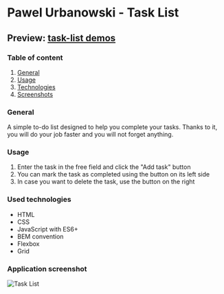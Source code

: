 # Pawel Urbanowski - Task List

## Preview: [task-list demos](https://pawelurbanowski074.github.io/taskList/)

### Table of content
1. [General](#general)
2. [Usage](#usage)
3. [Technologies](#used-technologies)
4. [Screenshots](#application-screenshot)

### General
A simple to-do list designed to help you complete your tasks. Thanks to it, you will do your job faster and you will not forget anything.

### Usage
1. Enter the task in the free field and click the "Add task" button
2. You can mark the task as completed using the button on its left side
3. In case you want to delete the task, use the button on the right

### Used technologies
- HTML
- CSS
- JavaScript with ES6+
- BEM convention
- Flexbox
- Grid

### Application screenshot
![Task List](https://raw.githubusercontent.com/palel/taskList/main/images/newAnimation%20(2).gif)
